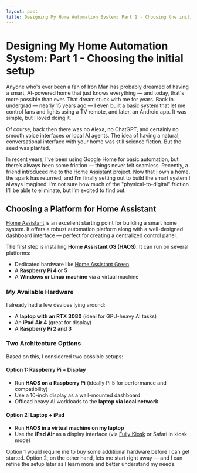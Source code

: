 ```yaml
---
layout: post
title: Designing My Home Automation System: Part 1 - Choosing the initial setup
---
```


# Designing My Home Automation System: Part 1 - Choosing the initial setup

Anyone who's ever been a fan of Iron Man has probably dreamed of having a smart, AI-powered home that just knows everything — and today, that's more possible than ever. That dream stuck with me for years. Back in undergrad — nearly 15 years ago — I even built a basic system that let me control fans and lights using a TV remote, and later, an Android app. It was simple, but I loved doing it.

Of course, back then there was no Alexa, no ChatGPT, and certainly no smooth voice interfaces or local AI agents. The idea of having a natural, conversational interface with your home was still science fiction. But the seed was planted.

In recent years, I've been using Google Home for basic automation, but there’s always been some friction — things never felt seamless. Recently, a friend introduced me to the [Home Assistant](https://www.home-assistant.io/) project. Now that I own a home, the spark has returned, and I’m finally setting out to build the smart system I always imagined. I’m not sure how much of the "physical-to-digital" friction I’ll be able to eliminate, but I’m excited to find out.


## Choosing a Platform for Home Assistant

[Home Assistant](https://www.home-assistant.io/) is an excellent starting point for building a smart home system. It offers a robust automation platform along with a well-designed dashboard interface — perfect for creating a centralized control panel.

The first step is installing **Home Assistant OS (HAOS)**. It can run on several platforms:
- Dedicated hardware like [Home Assistant Green](https://www.home-assistant.io/green)
- A **Raspberry Pi 4 or 5**
- A **Windows or Linux machine** via a virtual machine

### My Available Hardware

I already had a few devices lying around:
- A **laptop with an RTX 3080** (ideal for GPU-heavy AI tasks)
- An **iPad Air 4** (great for display)
- A **Raspberry Pi 2 and 3**

### Two Architecture Options

Based on this, I considered two possible setups:

#### Option 1: Raspberry Pi + Display
- Run **HAOS on a Raspberry Pi** (ideally Pi 5 for performance and compatibility)
- Use a 10-inch display as a wall-mounted dashboard
- Offload heavy AI workloads to the **laptop via local network**

#### Option 2: Laptop + iPad
- Run **HAOS in a virtual machine on my laptop**
- Use the **iPad Air** as a display interface (via [Fully Kiosk](https://www.fully-kiosk.com/) or Safari in kiosk mode)


Option 1 would require me to buy some additional hardware before I can get started. Option 2, on the other hand, lets me start right away — and I can refine the setup later as I learn more and better understand my needs.

